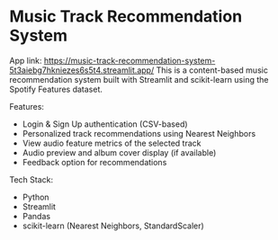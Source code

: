 # Music Track Recommendation System
App link: https://music-track-recommendation-system-5t3aiebg7hkniezes6s5t4.streamlit.app/
This is a content-based music recommendation system built with Streamlit and scikit-learn using the Spotify Features dataset.

Features:
- Login & Sign Up authentication (CSV-based)
- Personalized track recommendations using Nearest Neighbors
- View audio feature metrics of the selected track
- Audio preview and album cover display (if available)
- Feedback option for recommendations

Tech Stack:
- Python
- Streamlit
- Pandas
- scikit-learn (Nearest Neighbors, StandardScaler)

